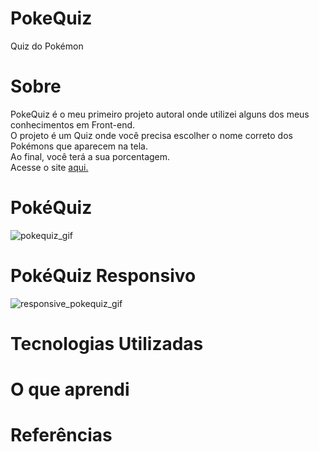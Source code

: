 # PokeQuiz
 Quiz do Pokémon
 
 # Sobre
 PokeQuiz é o meu primeiro projeto autoral onde utilizei alguns dos meus conhecimentos em Front-end.<br>
 O projeto é um Quiz onde você precisa escolher o nome correto dos Pokémons que aparecem na tela.<br> 
 Ao final, você terá a sua porcentagem.<br>
 Acesse o site [aqui.](https://fernanda-dantas.github.io/PokeQuiz/)
 
 # PokéQuiz
 ![pokequiz_gif](https://user-images.githubusercontent.com/81118959/166250414-efa16540-81d0-413d-986a-918d12fba328.gif)

# PokéQuiz Responsivo
![responsive_pokequiz_gif](https://user-images.githubusercontent.com/81118959/166250467-e05c1748-c0db-4499-982d-f45bfd811be1.gif)

 # Tecnologias Utilizadas
 
 # O que aprendi
 
 # Referências
